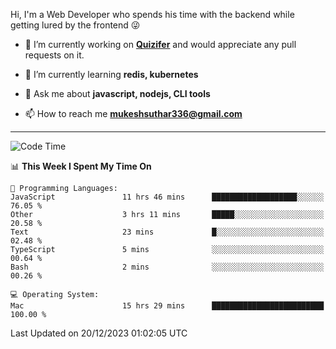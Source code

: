 Hi, I'm a Web Developer who spends his time with the backend while getting lured by the frontend 😜

- 🔭 I’m currently working on **[Quizifer](https://github.com/SutharMukesh/Quizifer/)** and would appreciate any pull requests on it.

- 🌱 I’m currently learning **redis, kubernetes**

- 💬 Ask me about **javascript, nodejs, CLI tools**

- 📫 How to reach me **mukeshsuthar336@gmail.com**

---
<!--START_SECTION:waka-->
![Code Time](http://img.shields.io/badge/Code%20Time-2%2C690%20hrs%2023%20mins-blue)

📊 **This Week I Spent My Time On** 

```text
💬 Programming Languages: 
JavaScript               11 hrs 46 mins      ███████████████████░░░░░░   76.05 % 
Other                    3 hrs 11 mins       █████░░░░░░░░░░░░░░░░░░░░   20.58 % 
Text                     23 mins             █░░░░░░░░░░░░░░░░░░░░░░░░   02.48 % 
TypeScript               5 mins              ░░░░░░░░░░░░░░░░░░░░░░░░░   00.64 % 
Bash                     2 mins              ░░░░░░░░░░░░░░░░░░░░░░░░░   00.26 % 

💻 Operating System: 
Mac                      15 hrs 29 mins      █████████████████████████   100.00 % 
```


 Last Updated on 20/12/2023 01:02:05 UTC
<!--END_SECTION:waka-->
